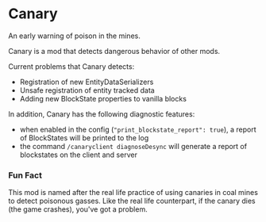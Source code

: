 # Canary
An early warning of poison in the mines.

Canary is a mod that detects dangerous behavior of other mods.

Current problems that Canary detects:
- Registration of new EntityDataSerializers
- Unsafe registration of entity tracked data
- Adding new BlockState properties to vanilla blocks

In addition, Canary has the following diagnostic features:
- when enabled in the config (`"print_blockstate_report": true`), a report of BlockStates will be printed to the log
- the command `/canaryclient diagnoseDesync` will generate a report of blockstates on the client and server

### Fun Fact
This mod is named after the real life practice of using canaries in coal mines to detect
poisonous gasses. Like the real life counterpart, if the canary dies (the game crashes),
you've got a problem.
